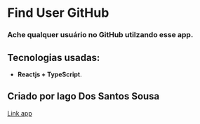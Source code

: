 # Find User GitHub
### Ache qualquer usuário no GitHub utilzando esse app.

## Tecnologias usadas:
- **Reactjs + TypeScript**.

## Criado por Iago Dos Santos Sousa
[Link app](https://iago-santos-sousa.github.io/Find_User_GitHub/)



